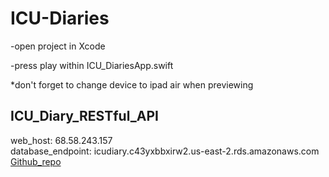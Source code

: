# ICU-Diaries

-open project in Xcode


-press play within ICU_DiariesApp.swift

*don't forget to change device to ipad air when previewing


## **ICU_Diary_RESTful_API**  
web_host: 68.58.243.157  
database_endpoint: icudiary.c43yxbbxirw2.us-east-2.rds.amazonaws.com  
[Github_repo](https://github.com/slingjun/ICU_Diary_REST_Services)  

